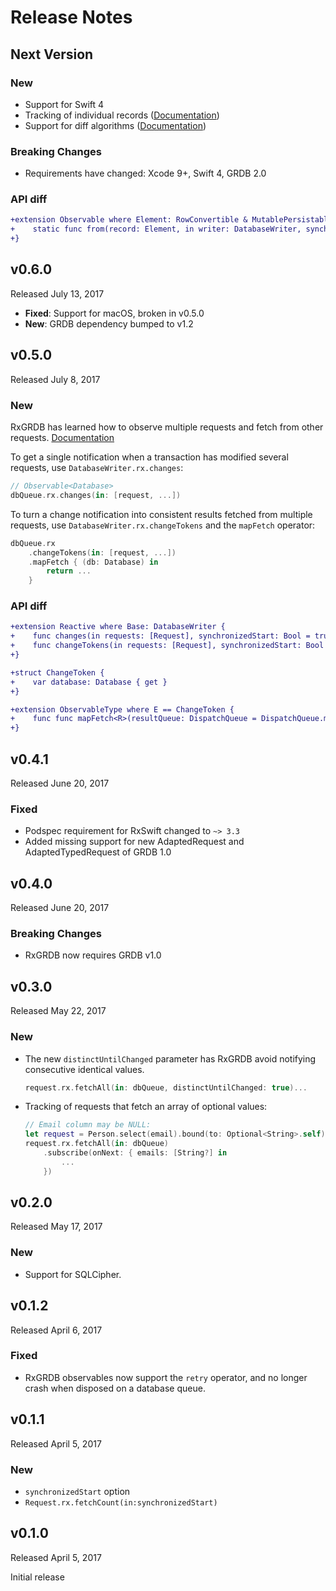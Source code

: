 Release Notes
=============

## Next Version

### New

- Support for Swift 4
- Tracking of individual records ([Documentation](https://github.com/RxSwiftCommunity/RxGRDB#observing-a-single-record))
- Support for diff algorithms ([Documentation](https://github.com/RxSwiftCommunity/RxGRDB#diffs))


### Breaking Changes

- Requirements have changed: Xcode 9+, Swift 4, GRDB 2.0


### API diff

```diff
+extension Observable where Element: RowConvertible & MutablePersistable {
+    static func from(record: Element, in writer: DatabaseWriter, synchronizedStart: Bool = true, resultQueue: DispatchQueue = DispatchQueue.main) -> Observable
+}
```


## v0.6.0

Released July 13, 2017

- **Fixed**: Support for macOS, broken in v0.5.0
- **New**: GRDB dependency bumped to v1.2


## v0.5.0

Released July 8, 2017

### New

RxGRDB has learned how to observe multiple requests and fetch from other requests. [Documentation](https://github.com/RxSwiftCommunity/RxGRDB#observing-multiple-requests)

To get a single notification when a transaction has modified several requests, use `DatabaseWriter.rx.changes`:

```swift
// Observable<Database>
dbQueue.rx.changes(in: [request, ...])
```

To turn a change notification into consistent results fetched from multiple requests, use `DatabaseWriter.rx.changeTokens` and the `mapFetch` operator:

```swift
dbQueue.rx
    .changeTokens(in: [request, ...])
    .mapFetch { (db: Database) in
        return ...
    }
```

### API diff

```diff
+extension Reactive where Base: DatabaseWriter {
+    func changes(in requests: [Request], synchronizedStart: Bool = true) -> Observable<Database>
+    func changeTokens(in requests: [Request], synchronizedStart: Bool = true) -> Observable<ChangeToken>
+}

+struct ChangeToken {
+    var database: Database { get }
+}

+extension ObservableType where E == ChangeToken {
+    func func mapFetch<R>(resultQueue: DispatchQueue = DispatchQueue.main, _ fetch: @escaping (Database) throws -> R) -> Observable<R>
+}
```


## v0.4.1

Released June 20, 2017

### Fixed

- Podspec requirement for RxSwift changed to `~> 3.3`
- Added missing support for new AdaptedRequest and AdaptedTypedRequest of GRDB 1.0


## v0.4.0

Released June 20, 2017

### Breaking Changes

- RxGRDB now requires GRDB v1.0


## v0.3.0

Released May 22, 2017

### New

- The new `distinctUntilChanged` parameter has RxGRDB avoid notifying consecutive identical values.

    ```swift
    request.rx.fetchAll(in: dbQueue, distinctUntilChanged: true)...
    ```

- Tracking of requests that fetch an array of optional values:
    
    ```swift
    // Email column may be NULL:
    let request = Person.select(email).bound(to: Optional<String>.self)
    request.rx.fetchAll(in: dbQueue)
        .subscribe(onNext: { emails: [String?] in
            ...
        })
    ```


## v0.2.0

Released May 17, 2017

### New

- Support for SQLCipher.


## v0.1.2

Released April 6, 2017

### Fixed

- RxGRDB observables now support the `retry` operator, and no longer crash when disposed on a database queue.


## v0.1.1

Released April 5, 2017

### New

- `synchronizedStart` option
- `Request.rx.fetchCount(in:synchronizedStart)`


## v0.1.0

Released April 5, 2017

Initial release
